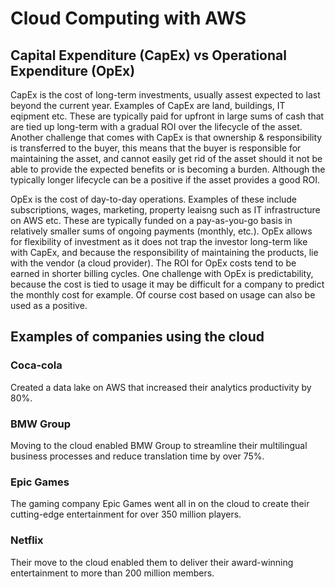 # Cloud Computing with AWS



## Capital Expenditure (CapEx) vs Operational Expenditure (OpEx)

CapEx is the cost of long-term investments, usually assest expected to last beyond the current year. Examples of CapEx are land, buildings, IT eqipment etc. These are typically paid for upfront in large sums of cash that are tied up long-term with a gradual ROI over the lifecycle of the asset. Another challenge that comes with CapEx is that ownership & responsibility is transferred to the buyer, this means that the buyer is responsible for maintaining the asset, and cannot easily get rid of the asset should it not be able to provide the expected benefits or is becoming a burden. Although the typically longer lifecycle can be a positive if the asset provides a good ROI.

OpEx is the cost of day-to-day operations. Examples of these include subscriptions, wages, marketing, property leaisng such as IT infrastructure on AWS etc. These are typically funded on a pay-as-you-go basis in relatively smaller sums of ongoing payments (monthly, etc.). OpEx allows for flexibility of investment as it does not trap the investor long-term like with CapEx, and because the responsibility of maintaining the products, lie with the vendor (a cloud provider). The ROI for OpEx costs tend to be earned in shorter billing cycles. One challenge with OpEx is predictability, because the cost is tied to usage it may be difficult for a company to predict the monthly cost for example. Of course cost based on usage can also be used as a positive.

## Examples of companies using the cloud
### Coca-cola
Created a data lake on AWS that increased their analytics productivity by 80%.

### BMW Group
Moving to the cloud enabled BMW Group to streamline their multilingual business processes and reduce translation time by over 75%.

### Epic Games
The gaming company Epic Games went all in on the cloud to create their cutting-edge entertainment for over 350 million players.

### Netflix
Their move to the cloud enabled them to deliver their award-winning entertainment to more than 200 million members.